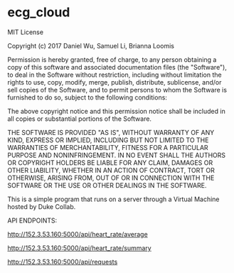 # ecg_cloud
MIT License

Copyright (c) 2017 Daniel Wu, Samuel Li, Brianna Loomis

Permission is hereby granted, free of charge, to any person obtaining a copy
of this software and associated documentation files (the "Software"), to deal
in the Software without restriction, including without limitation the rights
to use, copy, modify, merge, publish, distribute, sublicense, and/or sell
copies of the Software, and to permit persons to whom the Software is
furnished to do so, subject to the following conditions:

The above copyright notice and this permission notice shall be included in all
copies or substantial portions of the Software.

THE SOFTWARE IS PROVIDED "AS IS", WITHOUT WARRANTY OF ANY KIND, EXPRESS OR
IMPLIED, INCLUDING BUT NOT LIMITED TO THE WARRANTIES OF MERCHANTABILITY,
FITNESS FOR A PARTICULAR PURPOSE AND NONINFRINGEMENT. IN NO EVENT SHALL THE
AUTHORS OR COPYRIGHT HOLDERS BE LIABLE FOR ANY CLAIM, DAMAGES OR OTHER
LIABILITY, WHETHER IN AN ACTION OF CONTRACT, TORT OR OTHERWISE, ARISING FROM,
OUT OF OR IN CONNECTION WITH THE SOFTWARE OR THE USE OR OTHER DEALINGS IN THE
SOFTWARE.

This is a simple program that runs on a server through a Virtual Machine hosted by Duke Collab.


API ENDPOINTS:

http://152.3.53.160:5000/api/heart_rate/average

http://152.3.53.160:5000/api/heart_rate/summary

http://152.3.53.160:5000/api/requests
